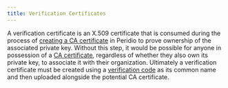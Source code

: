 ```yaml
---
title: Verification Certificates
---
```


A verification certificate is an X.509 certificate that is consumed during the process of [creating a CA certificate](/platform/guides/creating-ca-certificates) in Peridio to prove ownership of the associated private key. Without this step, it would be possible for anyone in possession of a [CA certificate](/platform/reference/ca-certificates), regardless of whether they also own its private key, to associate it with their organization. Ultimately a verification certificate must be created using a [verification code](/platform/reference/verification-codes) as its common name and then uploaded alongside the potential CA certificate.
